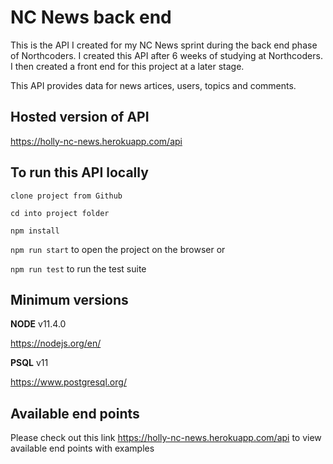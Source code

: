 # NC News back end 

This is the API I created for my NC News sprint during the back end phase of Northcoders. I created this API after 6 weeks of studying at Northcoders. I then created a front end for this project at a later stage. 

This API provides data for news artices, users, topics and comments.

## Hosted version of API 

https://holly-nc-news.herokuapp.com/api

## To run this API locally
`clone project from Github`

`cd into project folder`

`npm install`

`npm run start` to open the project on the browser or 

`npm run test` to run the test suite

## Minimum versions

**NODE** v11.4.0 

https://nodejs.org/en/

**PSQL** v11

https://www.postgresql.org/

## Available end points 

Please check out this link https://holly-nc-news.herokuapp.com/api to view available end points with examples